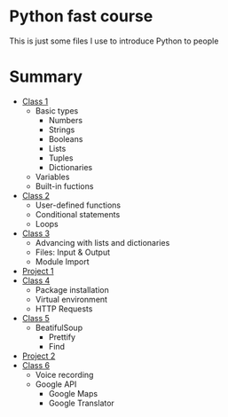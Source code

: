 # Python fast course
This is just some files I use to introduce Python to people

# Summary
 - [Class 1](notebooks/classes/class-1.ipynb)
   - Basic types
     - Numbers
     - Strings
     - Booleans
     - Lists
     - Tuples
     - Dictionaries 
   - Variables
   - Built-in fuctions
 - [Class 2](notebooks/classes/class-2.ipynb)
   - User-defined functions
   - Conditional statements
   - Loops
 - [Class 3](notebooks/classes/class-3.ipynb)
   - Advancing with lists and dictionaries
   - Files: Input & Output
   - Module Import
 - [Project 1](notebooks/projects/project-1.ipynb)
 - [Class 4](notebooks/classes/class-4.ipynb)
   - Package installation
   - Virtual environment
   - HTTP Requests
 - [Class 5](notebooks/classes/class-5.ipynb)
   - BeatifulSoup
     - Prettify
     - Find
 - [Project 2](notebooks/projects/project-2.ipynb)
 - [Class 6](notebooks/classes/class-6.ipynb)
   - Voice recording
   - Google API
     - Google Maps
     - Google Translator
